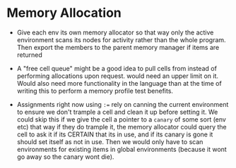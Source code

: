 # Memory Allocation

- Give each env its own memory allocator so that way only the active environment scans 
its nodes for activity rather than the whole program. Then export the members to the parent 
memory manager if items are returned

- A "free cell queue" might be a good idea to pull cells from instead of performing allocations
upon request. would need an upper limit on it. Would also need more functionality in the language
than at the time of writing this to perform a memory profile test benefits.

- Assignments right now using `:=` rely on canning the current environment to ensure we don't trample a cell and clean it up before setting it. We could skip this if we give the cell a pointer to a `canary` of some sort (env etc) that way if they do trample it, the memory allocator could query the cell to ask it if its CERTAIN that its in use, and if its canary is gone it should set itself as not in use. Then we would only have to scan environments for existing items in global environments (because it wont go away so the canary wont die).

